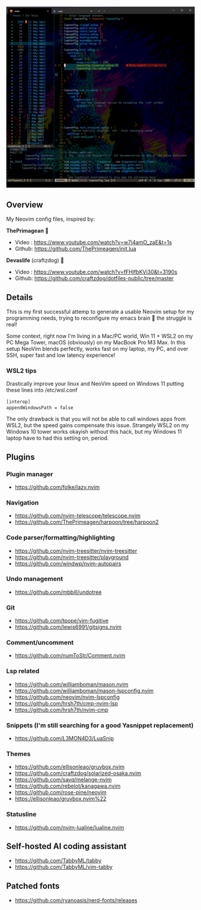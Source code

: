 ![mariogt nvim setup](/media/gtnvim.png "nvim")

## Overview

My Neovim config files, inspired by:

**ThePrimagean** 🍻

- Video : <https://www.youtube.com/watch?v=w7i4amO_zaE&t=1s>
- Github: <https://github.com/ThePrimeagen/init.lua>

**Devaslife** (craftzdog) 🐶

- Video : <https://www.youtube.com/watch?v=fFHlfbKVi30&t=3190s>
- Github: <https://github.com/craftzdog/dotfiles-public/tree/master>

## Details

This is my first successful attemp to generate a usable Neovim setup for my programming needs, trying to reconfigure my emacs brain 🦬 the struggle is real!

Some context, right now I'm living in a Mac/PC world, Win 11 + WSL2 on my PC Mega Tower, macOS (obviously) on my MacBook Pro M3 Max. In this setup NeoVim blends perfectly, works fast on my laptop, my PC, and over SSH, super fast and low latency experience!

### WSL2 tips

Drastically improve your linux and NeoVim speed on Windows 11 putting these lines into /etc/wsl.conf

```
[interop]
appendWindowsPath = false
```

The only drawback is that you will not be able to call windows apps from WSL2, but the speed gains compensate this issue.
Strangely WSL2 on my Windows 10 tower works okayish without this hack, but my Windows 11 laptop have to had this setting on, period.

## Plugins

### Plugin manager

- <https://github.com/folke/lazy.nvim>

### Navigation

- <https://github.com/nvim-telescope/telescope.nvim>
- <https://github.com/ThePrimeagen/harpoon/tree/harpoon2>

### Code parser/formatting/highlighting

- <https://github.com/nvim-treesitter/nvim-treesitter>
- <https://github.com/nvim-treesitter/playground>
- <https://github.com/windwp/nvim-autopairs>

### Undo management

- <https://github.com/mbbill/undotree>

### Git

- <https://github.com/tpope/vim-fugitive>
- <https://github.com/lewis6991/gitsigns.nvim>

### Comment/uncomment

- <https://github.com/numToStr/Comment.nvim>

### Lsp related

- <https://github.com/williamboman/mason.nvim>
- <https://github.com/williamboman/mason-lspconfig.nvim>
- <https://github.com/neovim/nvim-lspconfig>
- <https://github.com/hrsh7th/cmp-nvim-lsp>
- <https://github.com/hrsh7th/nvim-cmp>

### Snippets (I'm still searching for a good Yasnippet replacement)

- <https://github.com/L3MON4D3/LuaSnip>

### Themes

- <https://github.com/ellisonleao/gruvbox.nvim>
- <https://github.com/craftzdog/solarized-osaka.nvim>
- <https://github.com/savq/melange-nvim>
- <https://github.com/rebelot/kanagawa.nvim>
- <https://github.com/rose-pine/neovim>
- <https://ellisonleao/gruvbox.nvim%22>

### Statusline

- <https://github.com/nvim-lualine/lualine.nvim>

## Self-hosted AI coding assistant

- <https://github.com/TabbyML/tabby>
- <https://github.com/TabbyML/vim-tabby>

## Patched fonts

- <https://github.com/ryanoasis/nerd-fonts/releases>
